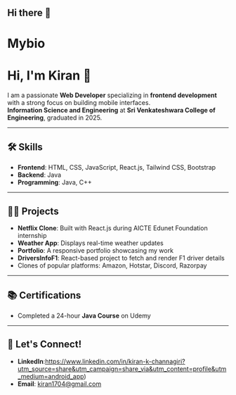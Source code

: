 ## Hi there 👋

# Mybio
# Hi, I'm Kiran 👋  

I am a passionate **Web Developer** specializing in **frontend development** with a strong focus on building mobile interfaces.  
**Information Science and Engineering** at **Sri Venkateshwara College of Engineering**, graduated in 2025.

---

## 🛠 Skills
- **Frontend**: HTML, CSS, JavaScript, React.js, Tailwind CSS, Bootstrap  
- **Backend**: Java 
- **Programming**: Java, C++  

---

## 👨‍💻 Projects
- **Netflix Clone**: Built with React.js during AICTE Edunet Foundation internship  
- **Weather App**: Displays real-time weather updates  
- **Portfolio**: A responsive portfolio showcasing my work  
- **DriversInfoF1**: React-based project to fetch and render F1 driver details  
- Clones of popular platforms: Amazon, Hotstar, Discord, Razorpay  

---

## 📚 Certifications
- Completed a 24-hour **Java Course** on Udemy  

---

## 🤝 Let's Connect!
- **LinkedIn**:https://www.linkedin.com/in/kiran-k-channagiri?utm_source=share&utm_campaign=share_via&utm_content=profile&utm_medium=android_app)
- **Email**: kiran1704@gmail.com  


